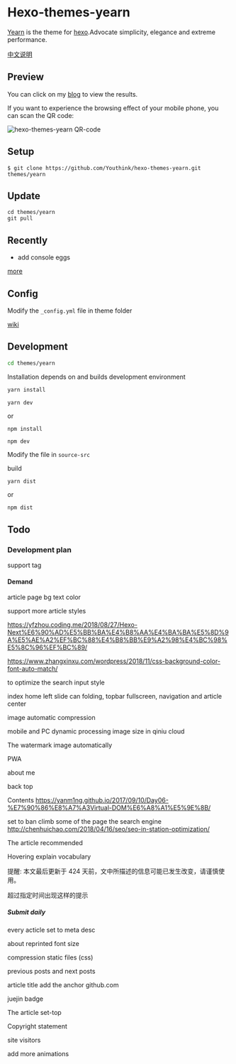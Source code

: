 # Hexo-themes-yearn

[Yearn](https://github.com/Youthink/hexo-themes-yearn) is the theme for [hexo](https://hexo.io/).Advocate simplicity, elegance and extreme performance.

[中文说明](./README_ZH.md)

## Preview

You can click on my [blog](https://hufangyun.com) to view the results.

If you want to experience the browsing effect of your mobile phone, you can scan the QR code:

![hexo-themes-yearn QR-code](https://ws4.sinaimg.cn/large/006tNbRwly1fueu6nku1fj307s07sdfl.jpg)

## Setup

```
$ git clone https://github.com/Youthink/hexo-themes-yearn.git themes/yearn
```

## Update

```
cd themes/yearn
git pull
```

## Recently

 * add console eggs

[more](https://github.com/Youthink/hexo-themes-yearn/releases)

## Config

Modify the `_config.yml` file in theme folder

[wiki](https://github.com/Youthink/hexo-themes-yearn/wiki)

## Development

```bash
cd themes/yearn
```

Installation depends on and builds development environment
```bash
yarn install

yarn dev
```
or

```
npm install

npm dev
```
Modify the file in `source-src`

build

```
yarn dist
```
or

```
npm dist
```

## Todo

### Development plan

support tag

#### Demand

article page bg text color

support more article styles

https://yfzhou.coding.me/2018/08/27/Hexo-Next%E6%90%AD%E5%BB%BA%E4%B8%AA%E4%BA%BA%E5%8D%9A%E5%AE%A2%EF%BC%88%E4%B8%BB%E9%A2%98%E4%BC%98%E5%8C%96%EF%BC%89/

https://www.zhangxinxu.com/wordpress/2018/11/css-background-color-font-auto-match/

to optimize the search input style

index home left slide can folding, topbar fullscreen, navigation and article center

image automatic compression

mobile and PC dynamic processing image size in qiniu cloud

The watermark image automatically

PWA

about me

back top

Contents https://yanm1ng.github.io/2017/09/10/Day06-%E7%90%86%E8%A7%A3Virtual-DOM%E6%A8%A1%E5%9E%8B/

set to ban climb some of the page the search engine
http://chenhuichao.com/2018/04/16/seo/seo-in-station-optimization/

The article recommended

Hovering explain vocabulary

提醒: 本文最后更新于 424 天前，文中所描述的信息可能已发生改变，请谨慎使用。

超过指定时间出现这样的提示

##### Submit daily

every acticle set to meta desc

about reprinted font size

compression static files (css)

previous posts and next posts

article title add the anchor   github.com

juejin badge

The article set-top

Copyright statement

site visitors

add more animations

